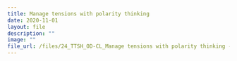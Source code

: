 ```yaml
---
title: Manage tensions with polarity thinking
date: 2020-11-01
layout: file
description: ""
image: ""
file_url: /files/24_TTSH_OD-CL_Manage tensions with polarity thinking - combine.pdf
---
```

